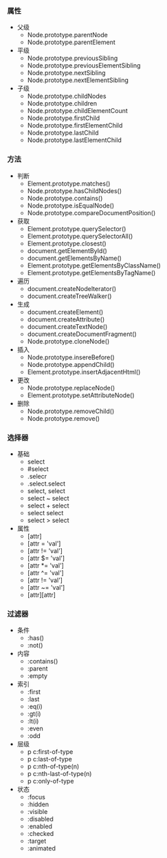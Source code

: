 ### 属性
* 父级
    * Node.prototype.parentNode
    * Node.prototype.parentElement
* 平级
    * Node.prototype.previousSibling
    * Node.prototype.previousElementSibling
    * Node.prototype.nextSibling
    * Node.prototype.nextElementSibling
* 子级
    * Node.prototype.childNodes
    * Node.prototype.children
    * Node.prototype.childElementCount
    * Node.prototype.firstChild
    * Node.prototype.firstElementChild
    * Node.prototype.lastChild
    * Node.prototype.lastElementChild

### 方法
* 判断
    * Element.prototype.matches()
    * Node.prototype.hasChildNodes()
    * Node.prototype.contains()
    * Node.prototype.isEqualNode()
    * Node.prototype.compareDocumentPosition()
* 获取
    * Element.prototype.querySelector()
    * Element.prototype.querySelectorAll()
    * Element.prototype.closest()
    * document.getElementById()
    * document.getElementsByName()
    * Element.prototype.getElementsByClassName()
    * Element.prototype.getElementsByTagName()
* 遍历
    * document.createNodeIterator()
    * document.createTreeWalker()
* 生成
    * document.createElement()
    * document.createAttribute()
    * document.createTextNode()
    * document.createDocumentFragment()
    * Node.prototype.cloneNode()
* 插入
    * Node.prototype.insereBefore()
    * Node.prototype.appendChild()
    * Element.prototype.insertAdjacentHtml()
* 更改
    * Node.prototype.replaceNode()
    * Element.prototype.setAttributeNode()
* 删除
    * Node.prototype.removeChild()
    * Node.prototype.remove()

### 选择器
* 基础
    * select
    * #select
    * .selecr
    * .select.select
    * select, select
    * select ~ select
    * select + select
    * select select
    * select > select
* 属性
    * [attr]
    * [attr = 'val']
    * [attr != 'val']
    * [attr $= 'val']
    * [attr *= 'val']
    * [attr ^= 'val']
    * [attr != 'val']
    * [attr ~= 'val']
    * [attr][attr]

### 过滤器
* 条件
    * :has()
    * :not()
* 内容
    * :contains()
    * :parent
    * :empty
* 索引
    * :first
    * :last
    * :eq(i)
    * :gt(i)
    * :lt(i)
    * :even
    * :odd
* 层级
    * p c:first-of-type
    * p c:last-of-type
    * p c:nth-of-type(n)
    * p c:nth-last-of-type(n)
    * p c:only-of-type
* 状态
    * :focus
    * :hidden
    * :visible
    * :disabled
    * :enabled
    * :checked
    * :target
    * :animated
